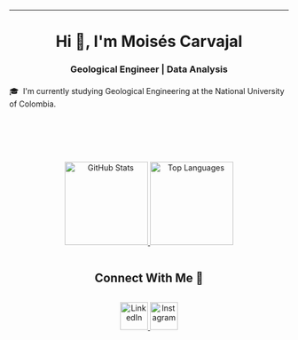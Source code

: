 <!-- Introduction -->
<div align="center">
  <hr>
   <h1 style="margin-bottom: 10px;">Hi 👋, I'm Moisés Carvajal</h1>
   <h3 align="center">Geological Engineer | Data Analysis</h3>
</div>

<p align="left" style="margin-top: 20px;">
  🎓 &nbsp;I'm currently studying Geological Engineering at the National University of Colombia.
</p>

<br><br><br><br>
<!-- Stats -->
<p align="center">
  <a href="https://github.com/MoisesC04">
    <!-- GitHub Stats -->
    <img 
      height="150em" 
      src="https://github-readme-stats-eight-theta.vercel.app/api?username=MoisesC04&show_icons=true&theme=algolia&include_all_commits=true&count_private=true" 
      alt="GitHub Stats"
    />
    <!-- Most Used Languages -->
    <img 
      height="150em" 
      src="https://github-readme-stats-eight-theta.vercel.app/api/top-langs/?username=MoisesC04&layout=compact&langs_count=8&theme=algolia" 
      alt="Top Languages"
    />
  </a>
</p>


<!-- Connect with me -->
<div id="user-content-toc" align="center">
  <h2 style="display: inline-block;">Connect With Me 🤝</h2>
</div>

<!-- Icons and Links -->
<p align="center">
  <!-- LinkedIn -->
  <a href="https://www.linkedin.com/in/moisesc04/" target="_blank">
    <img 
      src="https://user-images.githubusercontent.com/88904952/234979284-68c11d7f-1acc-4f0c-ac78-044e1037d7b0.png" 
      alt="LinkedIn" 
      height="50" 
      width="50" 
    />
  </a>
  
  <!-- Instagram -->
  <a href="https://www.instagram.com/mcarvajala_/" target="_blank">
    <img 
      src="https://user-images.githubusercontent.com/88904952/234981169-2dd1e58f-4b7e-468c-8213-034ba62156c3.png" 
      alt="Instagram" 
      height="50" 
      width="50" 
    />
  </a>
</p>
